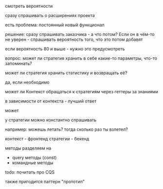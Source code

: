 смотреть вероятности

сразу спрашивать о расширениях проекта

есть проблема: постоянный новый функционал

решение: сразу спрашивать заказчика - а что потом? Если он в чём-то не уверен - спрашивать вероятность того, что это потом добавят

если вероятность 80 и выше - нужно это предусмотреть

вопрос: может ли стратегия хранить в себе какие-то параметры, что-то запоминать?

может ли стратегия хранить статистику и возвращать её?

да, если необходимо

может ли Контекст обращаться к стратегиям через геттеры за знаниями

в зависимости от контекста - лучший ответ

может

у стратегии можно константно спрашивать

например: можешь летать? тогда сколько раз ты взлетел?

контекст - фронтенд
стратегии - бекенд

методы разделяем на 
- query методы (const)
- командные методы

todo: почитать про CQS

также пригодится паттерн "прототип"
